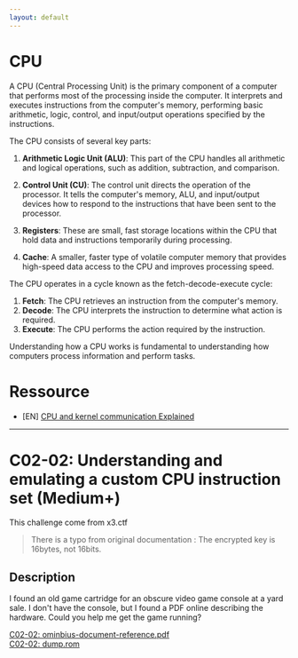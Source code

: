 ```yaml
---
layout: default
---
```

# CPU

A CPU (Central Processing Unit) is the primary component of a computer that performs most of the processing inside the computer. It interprets and executes instructions from the computer's memory, performing basic arithmetic, logic, control, and input/output operations specified by the instructions.

The CPU consists of several key parts:

1. **Arithmetic Logic Unit (ALU)**: This part of the CPU handles all arithmetic and logical operations, such as addition, subtraction, and comparison.

2. **Control Unit (CU)**: The control unit directs the operation of the processor. It tells the computer's memory, ALU, and input/output devices how to respond to the instructions that have been sent to the processor.

3. **Registers**: These are small, fast storage locations within the CPU that hold data and instructions temporarily during processing.

4. **Cache**: A smaller, faster type of volatile computer memory that provides high-speed data access to the CPU and improves processing speed.

The CPU operates in a cycle known as the fetch-decode-execute cycle:

1. **Fetch**: The CPU retrieves an instruction from the computer's memory.
2. **Decode**: The CPU interprets the instruction to determine what action is required.
3. **Execute**: The CPU performs the action required by the instruction.

Understanding how a CPU works is fundamental to understanding how computers process information and perform tasks.

# Ressource

- [EN] [CPU and kernel communication Explained](https://cpu.land/the-basics)

-----------------------------

# C02-02: Understanding and emulating a custom CPU instruction set (Medium+)

This challenge come from x3.ctf
> There is a typo from original documentation : The encrypted key is 16bytes, not 16bits.

## Description

I found an old game cartridge for an obscure video game console at a yard sale. I don't have the console, but I found a PDF online describing the hardware. Could you help me get the game running?

[C02-02: ominbius-document-reference.pdf](/assets/module/c02/02/519814-omnibious-pocket-computer-rev1-0.pdf)  
[C02-02: dump.rom](/assets/module/c02/02/dump.rom)  